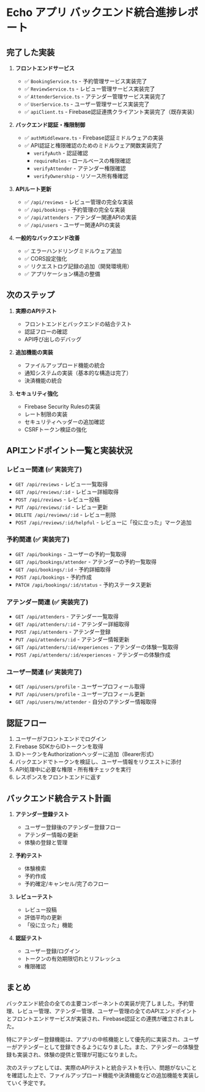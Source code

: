 # Echo アプリ バックエンド統合進捗レポート

## 完了した実装

1. **フロントエンドサービス**
   - ✅ `BookingService.ts` - 予約管理サービス実装完了
   - ✅ `ReviewService.ts` - レビュー管理サービス実装完了
   - ✅ `AttenderService.ts` - アテンダー管理サービス実装完了
   - ✅ `UserService.ts` - ユーザー管理サービス実装完了
   - ✅ `apiClient.ts` - Firebase認証連携クライアント実装完了（既存実装）

2. **バックエンド認証・権限制御**
   - ✅ `authMiddleware.ts` - Firebase認証ミドルウェアの実装
   - ✅ API認証と権限確認のためのミドルウェア関数実装完了
     - `verifyAuth` - 認証確認
     - `requireRoles` - ロールベースの権限確認
     - `verifyAttender` - アテンダー権限確認
     - `verifyOwnership` - リソース所有権確認

3. **APIルート更新**
   - ✅ `/api/reviews` - レビュー管理の完全な実装
   - ✅ `/api/bookings` - 予約管理の完全な実装
   - ✅ `/api/attenders` - アテンダー関連APIの実装
   - ✅ `/api/users` - ユーザー関連APIの実装

4. **一般的なバックエンド改善**
   - ✅ エラーハンドリングミドルウェア追加
   - ✅ CORS設定強化
   - ✅ リクエストログ記録の追加（開発環境用）
   - ✅ アプリケーション構造の整備

## 次のステップ

1. **実際のAPIテスト**
   - フロントエンドとバックエンドの結合テスト
   - 認証フローの確認
   - API呼び出しのデバッグ

2. **追加機能の実装**
   - ファイルアップロード機能の統合
   - 通知システムの実装（基本的な構造は完了）
   - 決済機能の統合

3. **セキュリティ強化**
   - Firebase Security Rulesの実装
   - レート制限の実装
   - セキュリティヘッダーの追加確認
   - CSRFトークン検証の強化

## APIエンドポイント一覧と実装状況

### レビュー関連 (✅ 実装完了)
- `GET /api/reviews` - レビュー一覧取得
- `GET /api/reviews/:id` - レビュー詳細取得
- `POST /api/reviews` - レビュー投稿
- `PUT /api/reviews/:id` - レビュー更新
- `DELETE /api/reviews/:id` - レビュー削除
- `POST /api/reviews/:id/helpful` - レビューに「役に立った」マーク追加

### 予約関連 (✅ 実装完了)
- `GET /api/bookings` - ユーザーの予約一覧取得
- `GET /api/bookings/attender` - アテンダーの予約一覧取得
- `GET /api/bookings/:id` - 予約詳細取得
- `POST /api/bookings` - 予約作成
- `PATCH /api/bookings/:id/status` - 予約ステータス更新

### アテンダー関連 (✅ 実装完了)
- `GET /api/attenders` - アテンダー一覧取得
- `GET /api/attenders/:id` - アテンダー詳細取得
- `POST /api/attenders` - アテンダー登録
- `PUT /api/attenders/:id` - アテンダー情報更新
- `GET /api/attenders/:id/experiences` - アテンダーの体験一覧取得
- `POST /api/attenders/:id/experiences` - アテンダーの体験作成

### ユーザー関連 (✅ 実装完了)
- `GET /api/users/profile` - ユーザープロフィール取得
- `PUT /api/users/profile` - ユーザープロフィール更新
- `GET /api/users/me/attender` - 自分のアテンダー情報取得

## 認証フロー

1. ユーザーがフロントエンドでログイン
2. Firebase SDKからIDトークンを取得
3. IDトークンをAuthorizationヘッダーに追加（Bearer形式）
4. バックエンドでトークンを検証し、ユーザー情報をリクエストに添付
5. API処理中に必要な権限・所有権チェックを実行
6. レスポンスをフロントエンドに返す

## バックエンド統合テスト計画

1. **アテンダー登録テスト**
   - ユーザー登録後のアテンダー登録フロー
   - アテンダー情報の更新
   - 体験の登録と管理

2. **予約テスト**
   - 体験検索
   - 予約作成
   - 予約確定/キャンセル/完了のフロー

3. **レビューテスト**
   - レビュー投稿
   - 評価平均の更新
   - 「役に立った」機能

4. **認証テスト**
   - ユーザー登録/ログイン
   - トークンの有効期限切れとリフレッシュ
   - 権限確認

## まとめ

バックエンド統合の全ての主要コンポーネントの実装が完了しました。予約管理、レビュー管理、アテンダー管理、ユーザー管理の全てのAPIエンドポイントとフロントエンドサービスが実装され、Firebase認証との連携が確立されました。

特にアテンダー登録機能は、アプリの中核機能として優先的に実装され、ユーザーがアテンダーとして登録できるようになりました。また、アテンダーの体験登録も実装され、体験の提供と管理が可能になりました。

次のステップとしては、実際のAPIテストと統合テストを行い、問題がないことを確認した上で、ファイルアップロード機能や決済機能などの追加機能を実装していく予定です。
